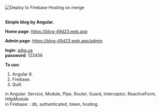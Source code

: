 ![Deploy to Firebase Hosting on merge](https://github.com/maxvanny2010/blog/workflows/Deploy%20to%20Firebase%20Hosting%20on%20merge/badge.svg?branch=master)
<br/>
<br/>

**Simple blog by Angular.**<br/>

**Home page**: https://blog-49d23.web.app

**Admin page**: https://blog-49d23.web.app/admin

**login**: a@a.ua <br/>
**password**: 123456

**To use**:

1. Angular 9.<br/>
2. Firebase.<br/>
3. Quill. <br/>

in Angular: Service, Module, Pipe, Router, Guard, Interceptor, ReactiveForm, HttpModule <br/>
in Firebase: : db, authenticated, token, hosting.
